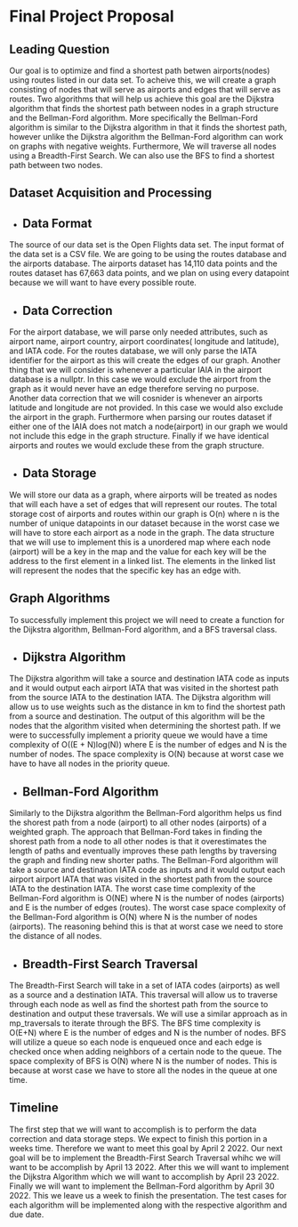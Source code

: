# **Final Project Proposal**
 
## **Leading Question**
Our goal is to optimize and find a shortest path betwen airports(nodes) using routes listed in our data set. To acheive this, we will create a graph consisting of nodes that will serve as airports and edges that will serve as routes. Two algorithms that will help us achieve this goal are the Dijkstra algorithm that finds the shortest path between nodes in a graph structure and the Bellman-Ford algorithm. More specifically the Bellman-Ford algorithm is similar to the Dijkstra algorithm in that it finds the shortest path, however unlike the Dijkstra algorithm the Bellman-Ford algorithm can work on graphs with negative weights. Furthermore, We will traverse all nodes using a Breadth-First Search. We can also use the BFS to find a shortest path between two nodes.

## **Dataset Acquisition and Processing**
 
- ## **Data Format**
The source of our data set is the Open Flights data set. The input format of the data set is a CSV file. We are going to be using the routes database and the airports database. The airports dataset has 14,110 data points and the routes dataset has 67,663 data points, and we plan on using every datapoint because we will want to have every possible route.
 
- ## **Data Correction**
For the airport database, we will parse only needed attributes, such as airport name, airport country, airport coordinates( longitude and latitude), and IATA code. For the routes database, we will only parse the IATA identifier for the airport as this will create the edges of our graph. Another thing that we will consider is whenever a particular IAIA in the airport database is a nullptr. In this case we would exclude the airport from the graph as it would never have an edge therefore serving no purpose. Another data correction that we will cosnider is whenever an airports latitude and longitude are not provided. In this case we would also exclude the airport in the graph. Furthermore when parsing our routes dataset if either one of the IAIA does not match a node(airport) in our graph we would not include this edge in the graph structure. Finally if we have identical airports and routes we would exclude these from the graph structure.
 
- ## **Data Storage**
We will store our data as a graph, where airports will be treated as nodes that will each have a set of edges that will represent our routes. The total storage cost of airports and routes within our graph is O(n) where n is the number of unique datapoints in our dataset because in the worst case we will have to store each airport as a node in the graph. The data structure that we will use to implement this is a unordered map where each node (airport) will be a key in the map and the value for each key will be the address to the first element in a linked list. The elements in the linked list will represent the nodes that the specific key has an edge with.
 
## **Graph Algorithms**
To successfully implement this project we will need to create a function for the Dijkstra algorithm, Bellman-Ford algorithm, and a BFS traversal class.

- ## **Dijkstra Algorithm**
The Dijkstra algorithm will take a source and destination IATA code as inputs and it would output each airport IATA that was visited in the shortest path from the source IATA to the destination IATA. The Dijkstra algorithm will allow us to use weights such as the distance in km to find the shortest path from a source and destination. The output of this algorithm will be the nodes that the algorithm visited when determining the shortest path. If we were to successfully implement a priority queue we would have a time complexity of O((E + N)log(N)) where E is the number of edges and N is the number of nodes. The space complexity is O(N) because at worst case we have to have all nodes in the priority queue.

- ## **Bellman-Ford Algorithm**
Similarly to the Dijkstra algorithm the Bellman-Ford algorithm helps us find the shorest path from a node (airport) to all other nodes (airports) of a weighted graph. The approach that Bellman-Ford takes in finding the shorest path from a node to all other nodes is that it overestimates the length of paths and eventually improves these path lengths by traversing the graph and finding new shorter paths. The Bellman-Ford algorithm will take a source and destination IATA code as inputs and it would output each airport airport IATA that was visited in the shortest path from the source IATA to the destination IATA. The worst case time complexity of the Bellman-Ford algorithm is O(NE) where N is the number of nodes (airports) and E is the number of edges (routes). The worst case space complexity of the Bellman-Ford algorithm is O(N) where N is the number of nodes (airports). The reasoning behind this is that at worst case we need to store the distance of all nodes.

- ## **Breadth-First Search Traversal**
The Breadth-First Search will take in a set of IATA codes (airports) as well as a source and a destination IATA. This traversal will allow us to traverse through each node as well as find the shortest path from the source to destination and output these traversals. We will use a similar approach as in mp_traversals to iterate through the BFS. The BFS time complexity is O(E+N) where E is the number of edges and N is the number of nodes. BFS will utilize a queue so each node is enqueued once and each edge is checked once when adding neighbors of a certain node to the queue. The space complexity of BFS is O(N) where N is the number of nodes. This is because at worst case we have to store all the nodes in the queue at one time.
 
## **Timeline**
The first step that we will want to accomplish is to perform the data correction and data storage steps. We expect to finish this portion in a weeks time. Therefore we want to meet this goal by April 2 2022. Our next goal will be to implement the Breadth-First Search Traversal whihc we will want to be accomplish by April 13 2022. After this we will want to implement the Dijkstra Algorithm which we will want to accomplish by April 23 2022. Finally we will want to implement the Bellman-Ford algorithm by April 30 2022. This we leave us a week to finish the presentation. The test cases for each algorithm will be implemented along with the respective algorithm and due date.

